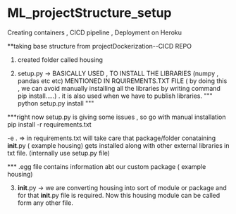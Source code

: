 # ML_projectStructure_setup
Creating containers , CICD pipeline , Deployment on Heroku

**taking base structure from projectDockerization--CICD REPO


1) created folder called housing

2) setup.py -> BASICALLY USED , TO INSTALL THE LIBRARIES (numpy , pandas etc etc) MENTIONED IN RQUIREMENTS.TXT FILE ( by doing this ,  we can avoid manually installing all the libraries by writing command pip install.....) .  it is also used when we have to publish libraries.
"""
python setup.py install
"""

***right now setup.py is giving some issues , so go with manual installation pip install -r requirements.txt

-e . => in requirements.txt will take care that package/folder conataining __init__.py ( example housing) gets installed along with other external libraries in txt file. (internally use setup.py file)

*** .egg file contains information abt our custom package ( example housing)


3) __init__.py -> we are converting housing into sort of module or package and for that __init__.py file is required.
Now this housing module can be called form any other file.